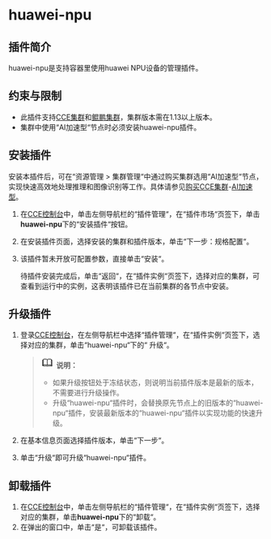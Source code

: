 # huawei-npu<a name="cce_01_0239"></a>

## 插件简介<a name="section173631312185614"></a>

huawei-npu是支持容器里使用huawei NPU设备的管理插件。

## 约束与限制<a name="section11172124718374"></a>

-   此插件支持[CCE集群](购买CCE集群.md)和[鲲鹏集群](购买鲲鹏集群.md)，集群版本需在1.13以上版本。
-   集群中使用“AI加速型“节点时必须安装huawei-npu插件。

## 安装插件<a name="section189463341114"></a>

安装本插件后，可在“资源管理 \> 集群管理“中通过购买集群选用“AI加速型“节点，实现快速高效地处理推理和图像识别等工作。具体请参见[购买CCE集群](购买CCE集群.md)-[AI加速型](购买CCE集群.md#li2017145914913)。

1.  在[CCE控制台](https://console.huaweicloud.com/cce2.0/?utm_source=helpcenter)中，单击左侧导航栏的“插件管理“，在“插件市场“页签下，单击**huawei-npu**下的“安装插件“按钮。
2.  在安装插件页面，选择安装的集群和插件版本，单击“下一步：规格配置“。
3.  该插件暂未开放可配置参数，直接单击“安装“。

    待插件安装完成后，单击“返回“，在“插件实例“页签下，选择对应的集群，可查看到运行中的实例，这表明该插件已在当前集群的各节点中安装。


## 升级插件<a name="section23441939916"></a>

1.  登录[CCE控制台](https://console.huaweicloud.com/cce2.0/?utm_source=helpcenter)，在左侧导航栏中选择“插件管理“，在“插件实例“页签下，选择对应的集群，单击“huawei-npu“下的“ 升级“。

    >![](public_sys-resources/icon-note.gif) **说明：** 
    >-   如果升级按钮处于冻结状态，则说明当前插件版本是最新的版本，不需要进行升级操作。
    >-   升级“huawei-npu“插件时，会替换原先节点上的旧版本的“huawei-npu“插件，安装最新版本的“huawei-npu“插件以实现功能的快速升级。

2.  在基本信息页面选择插件版本，单击“下一步“。
3.  单击“升级“即可升级“huawei-npu“插件。

## 卸载插件<a name="section1395073191112"></a>

1.  在[CCE控制台](https://console.huaweicloud.com/cce2.0/?utm_source=helpcenter)中，单击左侧导航栏的“插件管理“，在“插件实例“页签下，选择对应的集群，单击**huawei-npu**下的“卸载“。
2.  在弹出的窗口中，单击“是“，可卸载该插件。

